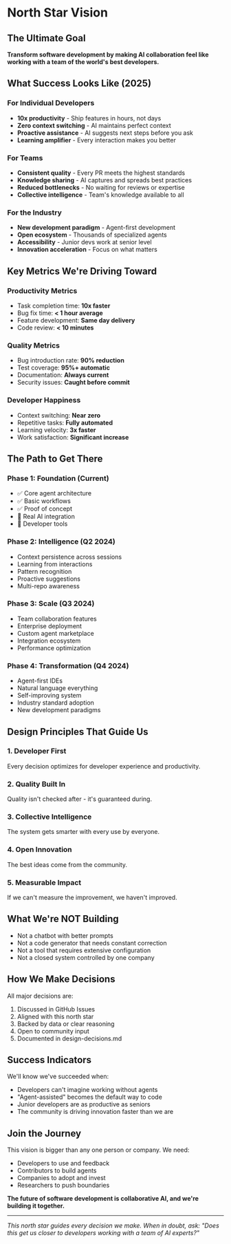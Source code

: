 # North Star Vision

## The Ultimate Goal

**Transform software development by making AI collaboration feel like working with a team of the world's best developers.**

## What Success Looks Like (2025)

### For Individual Developers
- **10x productivity** - Ship features in hours, not days
- **Zero context switching** - AI maintains perfect context
- **Proactive assistance** - AI suggests next steps before you ask
- **Learning amplifier** - Every interaction makes you better

### For Teams
- **Consistent quality** - Every PR meets the highest standards
- **Knowledge sharing** - AI captures and spreads best practices
- **Reduced bottlenecks** - No waiting for reviews or expertise
- **Collective intelligence** - Team's knowledge available to all

### For the Industry
- **New development paradigm** - Agent-first development
- **Open ecosystem** - Thousands of specialized agents
- **Accessibility** - Junior devs work at senior level
- **Innovation acceleration** - Focus on what matters

## Key Metrics We're Driving Toward

### Productivity Metrics
- Task completion time: **10x faster**
- Bug fix time: **< 1 hour average**
- Feature development: **Same day delivery**
- Code review: **< 10 minutes**

### Quality Metrics
- Bug introduction rate: **90% reduction**
- Test coverage: **95%+ automatic**
- Documentation: **Always current**
- Security issues: **Caught before commit**

### Developer Happiness
- Context switching: **Near zero**
- Repetitive tasks: **Fully automated**
- Learning velocity: **3x faster**
- Work satisfaction: **Significant increase**

## The Path to Get There

### Phase 1: Foundation (Current)
- ✅ Core agent architecture
- ✅ Basic workflows
- ✅ Proof of concept
- 🔄 Real AI integration
- 🔄 Developer tools

### Phase 2: Intelligence (Q2 2024)
- Context persistence across sessions
- Learning from interactions
- Pattern recognition
- Proactive suggestions
- Multi-repo awareness

### Phase 3: Scale (Q3 2024)
- Team collaboration features
- Enterprise deployment
- Custom agent marketplace
- Integration ecosystem
- Performance optimization

### Phase 4: Transformation (Q4 2024)
- Agent-first IDEs
- Natural language everything
- Self-improving system
- Industry standard adoption
- New development paradigms

## Design Principles That Guide Us

### 1. Developer First
Every decision optimizes for developer experience and productivity.

### 2. Quality Built In
Quality isn't checked after - it's guaranteed during.

### 3. Collective Intelligence
The system gets smarter with every use by everyone.

### 4. Open Innovation
The best ideas come from the community.

### 5. Measurable Impact
If we can't measure the improvement, we haven't improved.

## What We're NOT Building

- Not a chatbot with better prompts
- Not a code generator that needs constant correction
- Not a tool that requires extensive configuration
- Not a closed system controlled by one company

## How We Make Decisions

All major decisions are:
1. Discussed in GitHub Issues
2. Aligned with this north star
3. Backed by data or clear reasoning
4. Open to community input
5. Documented in design-decisions.md

## Success Indicators

We'll know we've succeeded when:
- Developers can't imagine working without agents
- "Agent-assisted" becomes the default way to code
- Junior developers are as productive as seniors
- The community is driving innovation faster than we are

## Join the Journey

This vision is bigger than any one person or company. We need:
- Developers to use and feedback
- Contributors to build agents
- Companies to adopt and invest
- Researchers to push boundaries

**The future of software development is collaborative AI, and we're building it together.**

---

*This north star guides every decision we make. When in doubt, ask: "Does this get us closer to developers working with a team of AI experts?"*